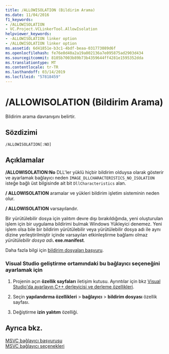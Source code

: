 ```yaml
---
title: /ALLOWISOLATION (Bildirim Arama)
ms.date: 11/04/2016
f1_keywords:
- /ALLOWISOLATION
- VC.Project.VCLinkerTool.AllowIsolation
helpviewer_keywords:
- -ALLOWISOLATION linker option
- /ALLOWISOLATION linker option
ms.assetid: 6d41851e-b3c1-4bdf-beaa-031773089d6f
ms.openlocfilehash: fe76e0d40a2a19a002136a7e095875ad2903d434
ms.sourcegitcommit: 8105b7003b89b73b4359644ff4281e1595352dda
ms.translationtype: MT
ms.contentlocale: tr-TR
ms.lasthandoff: 03/14/2019
ms.locfileid: "57818459"
---
```

# <a name="allowisolation-manifest-lookup"></a>/ALLOWISOLATION (Bildirim Arama)

Bildirim arama davranışını belirtir.

## <a name="syntax"></a>Sözdizimi

```
/ALLOWISOLATION[:NO]
```

## <a name="remarks"></a>Açıklamalar

**/ALLOWISOLATION:No** DLL'ler yüklü hiçbir bildirim olduysa olarak gösterir ve ayarlamak bağlayıcı neden `IMAGE_DLLCHARACTERISTICS_NO_ISOLATION` isteğe bağlı üst bilgisinde ait bit `DllCharacteristics` alan.

**/ ALLOWISOLATION** aramalar ve yükleri bildirim işletim sisteminin neden olur.

**/ ALLOWISOLATION** varsayılandır.

Bir yürütülebilir dosya için yalıtım devre dışı bırakıldığında, yeni oluşturulan işlem için bir uygulama bildirimi bulmak Windows Yükleyici denemez. Yeni işlem olsa bile bir bildirim yürütülebilir veya yürütülebilir dosya adı ile aynı dizine yerleştirilmiştir içinde varsayılan etkinleştirme bağlamı olmaz <em>yürütülebilir dosya adı</em>**. exe.manifest**.

Daha fazla bilgi için [bildirim dosyaları başvuru](/windows/desktop/SbsCs/manifest-files-reference).

### <a name="to-set-this-linker-option-in-the-visual-studio-development-environment"></a>Visual Studio geliştirme ortamındaki bu bağlayıcı seçeneğini ayarlamak için

1. Projenin açın **özellik sayfaları** iletişim kutusu. Ayrıntılar için bkz [Visual Studio'da ayarlayın C++ derleyicisi ve derleme özellikleri](../working-with-project-properties.md).

1. Seçin **yapılandırma özellikleri** > **bağlayıcı** > **bildirim dosyası** özellik sayfası.

1. Değiştirme **izin yalıtım** özelliği.

## <a name="see-also"></a>Ayrıca bkz.

[MSVC bağlayıcı başvurusu](linking.md)<br/>
[MSVC bağlayıcı seçenekleri](linker-options.md)
